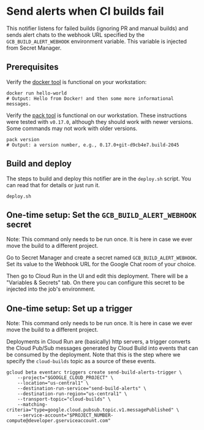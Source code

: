 # Send alerts when CI builds fail

This notifier listens for failed builds (ignoring PR and manual builds) and
sends alert chats to the webhook URL specified by the `GCB_BUILD_ALERT_WEBHOOK`
environment variable. This variable is injected from Secret Manager.

## Prerequisites

Verify the [docker tool][docker] is functional on your workstation:

```shell
docker run hello-world
# Output: Hello from Docker! and then some more informational messages.
```

Verify the [pack tool][pack-install] is functional on our workstation. These
instructions were tested with `v0.17.0`, although they should work with newer
versions. Some commands may not work with older versions.

```shell
pack version
# Output: a version number, e.g., 0.17.0+git-d9cb4e7.build-2045
```

## Build and deploy

The steps to build and deploy this notifier are in the `deploy.sh` script. You
can read that for details or just run it.

```shell
deploy.sh
```

## One-time setup: Set the `GCB_BUILD_ALERT_WEBHOOK` secret

Note: This command only needs to be run once. It is here in case we ever move
the build to a different project.

Go to Secret Manager and create a secret named `GCB_BUILD_ALERT_WEBHOOK`. Set
its value to the Webhook URL for the Google Chat room of your choice.

Then go to Cloud Run in the UI and edit this deployment. There will be a
"Variables & Secrets" tab. On there you can configure this secret to be
injected into the job's environment.

## One-time setup: Set up a trigger

Note: This command only needs to be run once. It is here in case we ever move
the build to a different project.

Deployments in Cloud Run are (basically) http servers, a trigger converts
the Cloud Pub/Sub messages generated by Cloud Build into events that can
be consumed by the deployment. Note that this is the step where we specify
the `cloud-builds` topic as a source of these events.

```shell
gcloud beta eventarc triggers create send-build-alerts-trigger \
    --project="$GOOGLE_CLOUD_PROJECT" \
    --location="us-central1" \
    --destination-run-service="send-build-alerts" \
    --destination-run-region="us-central1" \
    --transport-topic="cloud-builds" \
    --matching-criteria="type=google.cloud.pubsub.topic.v1.messagePublished" \
    --service-account="$PROJECT_NUMBER-compute@developer.gserviceaccount.com"
```

[docker]: https://docker.com/
[docker-install]: https://store.docker.com/search?type=edition&offering=community
[pack-install]: https://buildpacks.io/docs/install-pack/
